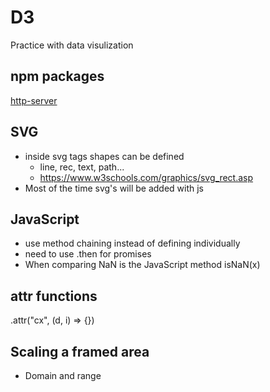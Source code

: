 # D3
 Practice with data visulization

 ## npm packages
 [http-server](https://www.npmjs.com/package/http-server)

 ## SVG
 * inside svg tags shapes can be defined
   * line, rec, text, path...
   * https://www.w3schools.com/graphics/svg_rect.asp
 * Most of the time svg's will be added with js

## JavaScript
* use method chaining instead of defining individually
* need to use .then for promises
* When comparing NaN is the JavaScript method isNaN(x)

## attr functions
.attr("cx", (d, i) => {})

## Scaling a framed area
* Domain and range


